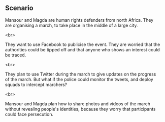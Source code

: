 
## Scenario

Mansour and Magda are human rights defenders from north Africa. They are organising a march, to take place in the middle of a large city. 

&lt;br&gt;

They want to use Facebook to publicise the event. They are worried that the authorities could be tipped off and that anyone who shows an interest could be traced. 

&lt;br&gt;

They plan to use Twitter during the march to give updates on the progress of the march. But what if the police could monitor the tweets, and deploy squads to intercept marchers? 

&lt;br&gt;

Mansour and Magda plan how to share photos and videos of the march without revealing people&#39;s identities, because they worry that participants could face persecution.